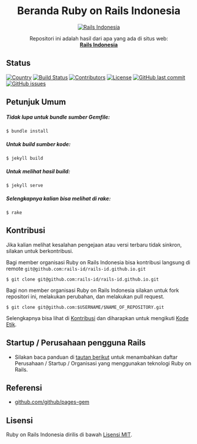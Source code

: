 <h1 align="center">Beranda Ruby on Rails Indonesia</h1>

<p align="center">
  <a href="http://rails.id">
    <img src="https://user-images.githubusercontent.com/3952281/52688710-1c66c400-2f8a-11e9-82a9-b5827bc9ccc9.png" alt="Rails Indonesia">
  </a>
</p>

<p align="center">
  Repositori ini adalah hasil dari apa yang ada di situs web:
  <br>
  <a href="http://rails.id">
    <strong>Rails Indonesia</strong>
  </a>
</p>


## Status
[![Country](https://img.shields.io/badge/country-indonesia-blue.svg)](https://en.wikipedia.org/wiki/Indonesia)
[![Build Status](https://travis-ci.org/rails-id/rails-id.github.io.svg)](https://travis-ci.org/rails-id/rails-id.github.io)
[![Contributors](https://img.shields.io/github/contributors/rails-id/rails-id.github.io.svg)](https://github.com/rails-id/rails-id.github.io/graphs/contributors)
[![License](https://img.shields.io/github/license/rails-id/rails-id.github.io.svg)](LICENSE)
[![GitHub last commit](https://img.shields.io/github/last-commit/rails-id/rails-id.github.io.svg)](https://github.com/rails-id/rails-id.github.io/commits/master)
[![GitHub issues](https://img.shields.io/github/issues/rails-id/rails-id.github.io.svg)](https://github.com/rails-id/rails-id.github.io/issues)


## Petunjuk Umum

##### Tidak lupa untuk bundle sumber Gemfile:
```
$ bundle install
```

##### Untuk build sumber kode:
```
$ jekyll build
```

##### Untuk melihat hasil build:
```
$ jekyll serve
```

##### Selengkapnya kalian bisa melihat di rake:
```
$ rake
```


## Kontribusi
Jika kalian melihat kesalahan pengejaan atau versi terbaru tidak sinkron, silakan untuk berkontribusi.

Bagi member organisasi Ruby on Rails Indonesia bisa kontribusi langsung di remote `git@github.com:rails-id/rails-id.github.io.git`

```
$ git clone git@github.com:rails-id/rails-id.github.io.git
```

Bagi non member organisasi Ruby on Rails Indonesia silakan untuk fork repositori ini, melakukan perubahan, dan melakukan pull request.

```
$ git clone git@github.com:$USERNAME/$NAME_OF_REPOSITORY.git
```

Selengkapnya bisa lihat di [Kontribusi](CONTRIBUTING.md) dan diharapkan untuk mengikuti [Kode Etik](CODE_OF_CONDUCT.md).


## Startup / Perusahaan pengguna Rails
- Silakan baca panduan di [tautan berikut](_data) untuk menambahkan daftar Perusahaan / Startup / Organisasi yang menggunakan teknologi Ruby on Rails.


## Referensi
- [github.com/github/pages-gem](https://github.com/github/pages-gem)


## Lisensi
Ruby on Rails Indonesia dirilis di bawah [Lisensi MIT](https://opensource.org/licenses/MIT).
